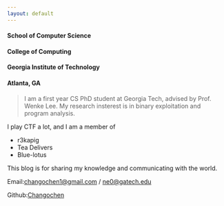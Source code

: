 ```yaml
---
layout: default
---
```

#### School of Computer Science
#### College of Computing
#### Georgia Institute of Technology
#### Atlanta, GA

> I am a first year CS PhD student at Georgia Tech, advised by Prof. Wenke Lee.
  My research insterest is in binary exploitation and program analysis.

I play CTF a lot, and I am a member of  
- r3kapig
- Tea Delivers
- Blue-lotus

This blog is for sharing my knowledge and communicating with the world.

Email:changochen1@gmail.com / ne0@gatech.edu

Github:[Changochen](https://github.com/Changochen)
